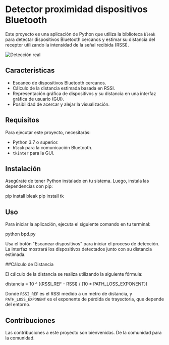 # Detector proximidad dispositivos Bluetooth

Este proyecto es una aplicación de Python que utiliza la biblioteca `bleak` para detectar dispositivos Bluetooth cercanos y estimar su distancia del receptor utilizando la intensidad de la señal recibida (RSSI).

![Detección real](https://blog.masalladelfirewall.com/wp-content/uploads/2023/12/Deteccion-bluetooth-cercanos-1024x551.png)

## Características

- Escaneo de dispositivos Bluetooth cercanos.
- Cálculo de la distancia estimada basada en RSSI.
- Representación gráfica de dispositivos y su distancia en una interfaz gráfica de usuario (GUI).
- Posibilidad de acercar y alejar la visualización.

## Requisitos

Para ejecutar este proyecto, necesitarás:

- Python 3.7 o superior.
- `bleak` para la comunicación Bluetooth.
- `tkinter` para la GUI.

## Instalación

Asegúrate de tener Python instalado en tu sistema. Luego, instala las dependencias con pip:

pip install bleak
pip install tk

## Uso

Para iniciar la aplicación, ejecuta el siguiente comando en tu terminal:

python bpd.py

Usa el botón "Escanear dispositivos" para iniciar el proceso de detección. La interfaz mostrará los dispositivos detectados junto con su distancia estimada.

##Cálculo de Distancia

El cálculo de la distancia se realiza utilizando la siguiente fórmula:

distancia = 10 ^ ((RSSI_REF - RSSI) / (10 * PATH_LOSS_EXPONENT))

Donde `RSSI_REF` es el RSSI medido a un metro de distancia, y `PATH_LOSS_EXPONENT` es el exponente de pérdida de trayectoria, que depende del entorno.

## Contribuciones

Las contribuciones a este proyecto son bienvenidas. De la comunidad para la comunidad.
